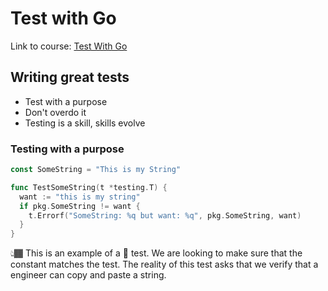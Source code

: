 # Test with Go
Link to course: [Test With Go](https://courses.calhoun.io/lessons/)

## Writing great tests
- Test with a purpose
- Don't overdo it
- Testing is a skill, skills evolve

### Testing with a purpose
```go
const SomeString = "This is my String"

func TestSomeString(t *testing.T) {
  want := "this is my string"
  if pkg.SomeString != want {
    t.Errorf("SomeString: %q but want: %q", pkg.SomeString, want)
  }
}
```
👆🏾 This is an example of a 💩 test. We are looking to make sure that the constant matches the test. The reality of this test asks that we verify that a engineer can copy and paste a string.  